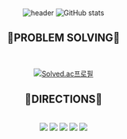 <div align="center">
  <br/>
  
  ![header](https://capsule-render.vercel.app/api?type=waving&color=gradient&customColorList=30&height=300&section=header&text=JONGBIN%20&fontSize=70&desc=Hi%20there🖐) 
  ![GitHub stats](https://github-readme-stats.vercel.app/api?username=jongbin26&hide=contribs,issues,prs&theme=default)
</div>
<h2 align="center">🏅PROBLEM SOLVING🏅</h2>
<div align="center">
  <br/>
  
  [![Solved.ac프로필](http://mazassumnida.wtf/api/generate_badge?boj=jojongjojong)](https://solved.ac/jojongjojong)
  
</div>

<h2 align="center">🙂DIRECTIONS🙂</h2>
<br/>

<div align="center">
  <a href="https://www.instagram.com/jojong_26/" target="_blank"><img src="https://img.shields.io/badge/instagram-E4405F?style=for-the-badge&logo=Instagram&logoColor=ffffff"/></a>
  <a href="https://www.notion.so/04c09007eaec4e29a7f78f267d53e5f6" target="_blank"><img src="https://img.shields.io/badge/notion-000000?style=for-the-badge&logo=notion&logoColor=ffffff"/></a>
  <a href="https://mail.naver.com/write/popup?srvid=note&to=010jjj@naver.com" target="_blank"><img src="https://img.shields.io/badge/naver-03C75A?style=for-the-badge&logo=notion&logoColor=ffffff"/></a>
  <a href="https://www.facebook.com/profile.php?id=100007820177696" target="_blank"><img src="https://img.shields.io/badge/facebook-1877F2?style=for-the-badge&logo=notion&logoColor=ffffff"/></a>
  <a href="http://qr.kakao.com/talk/Tl0wjmgI4qXMDUJ2nU2DX2qt9Uo-" target="_blank"><img src="https://img.shields.io/badge/KakaoTalk-FFCD00?style=for-the-badge&logo=kakao&logoColor=ffffff"/></a>
</div>
